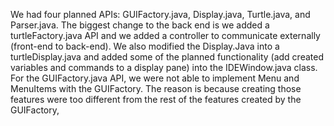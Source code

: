 We had four planned APIs: GUIFactory.java, Display.java, Turtle.java, and Parser.java.
The biggest change to the back end is we added a turtleFactory.java API and we added a controller to
communicate externally (front-end to back-end). We also modified the Display.Java into a turtleDisplay.java
and added some of the planned functionality (add created variables and commands to a display pane)
into the IDEWindow.java class. For the GUIFactory.java API, we were not able to implement Menu and MenuItems
with the GUIFactory. The reason is because creating those features were too different from the rest of the
features created by the GUIFactory,
